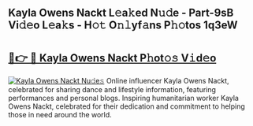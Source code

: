 ## Kayla Owens Nackt L𝚎a𝚔ed N𝚞𝚍e - Part-9sB Vi𝚍𝚎o L𝚎a𝚔s - H𝚘𝚝 O𝚗𝚕yf𝚊ns P𝚑𝚘tos 1q3eW

# <h2><a href="http://kf650ue.oniu.top/?m=Kayla+Owens+Nackt">🔗👉 🔴 Kayla Owens Nackt P𝚑ot𝚘𝚜 V𝚒d𝚎o</a></h2>

[![Kayla Owens Nackt Nu𝚍e𝚜](https://i.imgur.com/0qMVB7G.gif)](http://kf650ue.oniu.top/?m=Kayla+Owens+Nackt)
Online influencer Kayla Owens Nackt, celebrated for sharing dance and lifestyle information, featuring performances and personal blogs. Inspiring humanitarian worker Kayla Owens Nackt, celebrated for their dedication and commitment to helping those in need around the world.  
